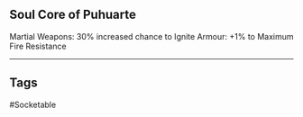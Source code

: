 ## Soul Core of Puhuarte
Martial Weapons: 30% increased chance to Ignite
Armour: +1% to Maximum Fire Resistance

---
## Tags
#Socketable
